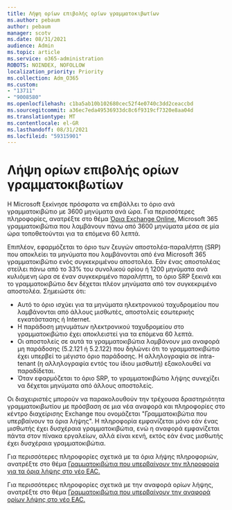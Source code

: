 ```yaml
---
title: Λήψη ορίων επιβολής ορίων γραμματοκιβωτίων
ms.author: pebaum
author: pebaum
manager: scotv
ms.date: 08/31/2021
audience: Admin
ms.topic: article
ms.service: o365-administration
ROBOTS: NOINDEX, NOFOLLOW
localization_priority: Priority
ms.collection: Adm_O365
ms.custom:
- "13711"
- "9008580"
ms.openlocfilehash: c1ba5ab10b102680cec52f4e0740c3dd2ceaccbd
ms.sourcegitcommit: a36ec7eda49536933dc8c6f9319cf7320e8aa04d
ms.translationtype: MT
ms.contentlocale: el-GR
ms.lasthandoff: 08/31/2021
ms.locfileid: "59315901"
---
```

# <a name="mailbox-receiving-limit-enforcement"></a>Λήψη ορίων επιβολής ορίων γραμματοκιβωτίων

Η Microsoft ξεκίνησε πρόσφατα να επιβάλλει το όριο ανά γραμματοκιβώτιο με 3600 μηνύματα ανά ώρα. Για περισσότερες πληροφορίες, ανατρέξτε στο θέμα [Όρια Exchange Online.](https://docs.microsoft.com/office365/servicedescriptions/exchange-online-service-description/exchange-online-limits#receiving-limits) Microsoft 365 γραμματοκιβώτια που λαμβάνουν πάνω από 3600 μηνύματα μέσα σε μία ώρα τοποθετούνται για τα επόμενα 60 λεπτά. 

Επιπλέον, εφαρμόζεται το όριο των ζευγών αποστολέα-παραλήπτη (SRP) που αποκλείει τα μηνύματα που λαμβάνονται από ένα Microsoft 365 γραμματοκιβώτιο ενός συγκεκριμένου αποστολέα. Εάν ένας αποστολέας στείλει πάνω από το 33% του συνολικού ορίου ή 1200 μηνύματα ανά κυλιόμενη ώρα σε έναν συγκεκριμένο παραλήπτη, το όριο SRP ξεκινά και το γραμματοκιβώτιο δεν δέχεται πλέον μηνύματα από τον συγκεκριμένο αποστολέα. Σημειώστε ότι:

- Αυτό το όριο ισχύει για τα μηνύματα ηλεκτρονικού ταχυδρομείου που λαμβάνονται από άλλους μισθωτές, αποστολείς εσωτερικής εγκατάστασης ή Internet.
- Η παράδοση μηνυμάτων ηλεκτρονικού ταχυδρομείου στο γραμματοκιβώτιο έχει αποκλειστεί για τα επόμενα 60 λεπτά. 
- Οι αποστολείς σε αυτά τα γραμματοκιβώτια λαμβάνουν μια αναφορά μη παράδοσης (5.2.121 ή 5.2.122) που δηλώνει ότι το γραμματοκιβώτιο έχει υπερβεί το μέγιστο όριο παράδοσης. Η αλληλογραφία σε intra-tenant (η αλληλογραφία εντός του ίδιου μισθωτή) εξακολουθεί να παραδίδεται.
- Όταν εφαρμόζεται το όριο SRP, το γραμματοκιβώτιο λήψης συνεχίζει να δέχεται μηνύματα από άλλους αποστολείς.

Οι διαχειριστές μπορούν να παρακολουθούν την τρέχουσα δραστηριότητα γραμματοκιβωτίου με πρόσβαση σε μια νέα αναφορά και πληροφορίες στο κέντρο διαχείρισης Exchange που ονομάζεται "Γραμματοκιβώτια που υπερβαίνουν τα όρια λήψης". Η πληροφορία εμφανίζεται μόνο εάν ένας μισθωτής έχει δυσχέραια γραμματοκιβώτια, ενώ η αναφορά εμφανίζεται πάντα στον πίνακα εργαλείων, αλλά είναι κενή, εκτός εάν ένας μισθωτής έχει δυσχέραια γραμματοκιβώτια.

Για περισσότερες πληροφορίες σχετικά με τα όρια λήψης πληροφοριών, ανατρέξτε στο θέμα [Γραμματοκιβώτια που υπερβαίνουν την πληροφορία για τα όρια λήψης στο νέο EAC.](https://docs.microsoft.com/exchange/monitoring/mail-flow-insights/mailboxes-exceeding-receiving-limits-insights)

Για περισσότερες πληροφορίες σχετικά με την αναφορά ορίων λήψης, ανατρέξτε στο θέμα [Γραμματοκιβώτια που υπερβαίνουν την αναφορά ορίων λήψης στο νέο EAC.](https://docs.microsoft.com/exchange/monitoring/mail-flow-reports/mailboxes-exceeding-receiving-limits-report)